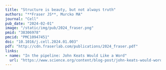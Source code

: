 ```yaml
---
title: "Structure is beauty, but not always truth"
authors: "**Fraser JS**, Murcko MA"
journal: "Cell"
pub_date: "2024-02-01"
image: "/static/img/pub/2024_fraser.png"
pmid: "38306978"
pmcid: "PMC10947451"
doi: "10.1016/j.cell.2024.01.003"
pdf: "http://cdn.fraserlab.com/publications/2024_fraser.pdf"
links:
- name: "In the pipeline: John Keats Would Like a Word"
  url: "https://www.science.org/content/blog-post/john-keats-would-word"
---
```

